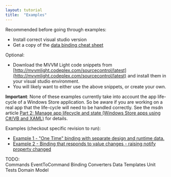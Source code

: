 ```yaml
---
layout: tutorial
title:  "Examples"
---
```

Recommended before going through examples:
  * Install correct visual studio version
  * Get a copy of the [data binding cheat sheet](http://go.nbdtech.com?94E138EA)
  
Optional:
  * Download the MVVM Light code snippets from [http://mvvmlight.codeplex.com/sourcecontrol/latest](http://mvvmlight.codeplex.com/sourcecontrol/latest) and install them in your visual studio environment.
  * You will likely want to either use the above snippets, or create your own.

**Important**: None of these examples currently take into account the app life-cycle of a Windows Store application.  So be aware if you are working on a real app that the life-cycle will need to be handled correctly. See the msdn article [Part 2: Manage app lifecycle and state (Windows Store apps using C#/VB and XAML)](http://msdn.microsoft.com/en-us/library/windows/apps/hh986968.aspx?cs-save-lang=1&cs-lang=csharp#code-snippet-3) for details.

Examples (checkout specific revision to run):

 * [Example 1 - "One Time" binding with separate design and runtime data.](https://github.com/davisnw/mvvm-palindrome/commit/015aad31891c126edc97a0551c38a4f5e1406c8b)
 * [Example 2 - Binding that responds to value changes - raising notify property changed](https://github.com/davisnw/mvvm-palindrome/commit/af82fb82b333a27e1ea7811c6f3eb06880f63d10)





TODO:  
Commands
EventToCommand
Binding Converters
Data Templates
Unit Tests
Domain Model